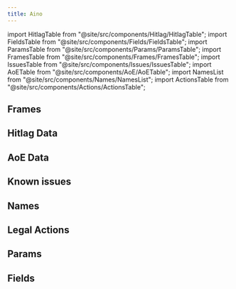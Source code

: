 ```yaml
---
title: Aino
---
```


import HitlagTable from "@site/src/components/Hitlag/HitlagTable";
import FieldsTable from "@site/src/components/Fields/FieldsTable";
import ParamsTable from "@site/src/components/Params/ParamsTable";
import FramesTable from "@site/src/components/Frames/FramesTable";
import IssuesTable from "@site/src/components/Issues/IssuesTable";
import AoETable from "@site/src/components/AoE/AoETable";
import NamesList from "@site/src/components/Names/NamesList";
import ActionsTable from "@site/src/components/Actions/ActionsTable";

## Frames

<FramesTable item_key="aino" />

## Hitlag Data

<HitlagTable item_key="aino" />

## AoE Data

<AoETable item_key="aino" />

## Known issues

<IssuesTable item_key="aino" />

## Names

<NamesList item_key="aino" />

## Legal Actions

<ActionsTable item_key="aino" />

## Params

<ParamsTable item_key="aino" />

## Fields

<FieldsTable item_key="aino" />

